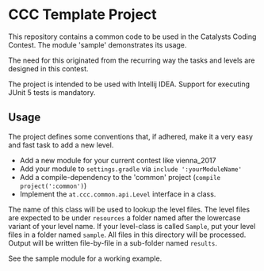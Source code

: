 # CCC Template Project

This repository contains a common code to be used in the Catalysts Coding Contest. The module 'sample' demonstrates its usage.

The need for this originated from the recurring way the tasks and levels are designed in this contest.

The project is intended to be used with Intellij IDEA. Support for executing JUnit 5 tests is mandatory.

## Usage

The project defines some conventions that, if adhered, make it a very easy and fast task to add a new level.

- Add a new module for your current contest like vienna_2017
- Add your module to `settings.gradle` via `include ':yourModuleName'`
- Add a compile-dependency to the 'common' project (`compile project(':common')`)
- Implement the `at.ccc.common.api.Level` interface in a class.

The name of this class will be used to lookup the level files. The level files are expected to be under `resources` a folder named after the lowercase variant of your level name. If your level-class is called `Sample`, put your level files in a folder named `sample`. All files in this directory will be processed. Output will be written file-by-file in a sub-folder named `results`.

See the sample module for a working example.